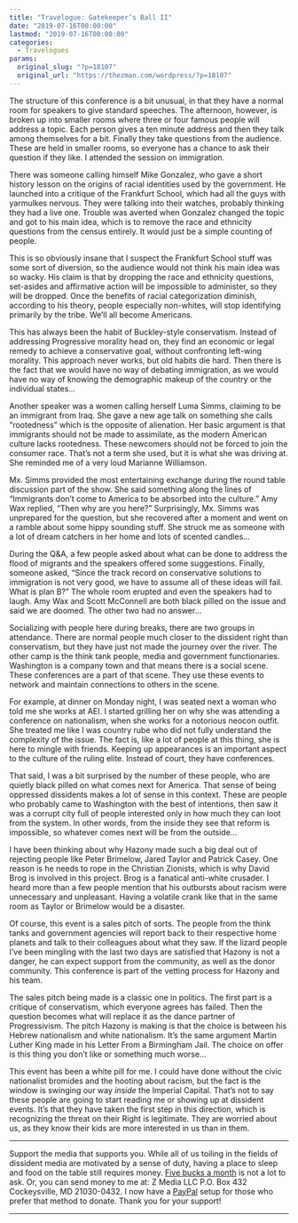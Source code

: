 ```yaml
---
title: "Travelogue: Gatekeeper’s Ball II"
date: "2019-07-16T00:00:00"
lastmod: "2019-07-16T00:00:00"
categories:
  - Travelogues
params:
  original_slug: "?p=18107"
  original_url: "https://thezman.com/wordpress/?p=18107"
---
```


The structure of this conference is a bit unusual, in that they have a
normal room for speakers to give standard speeches. The afternoon,
however, is broken up into smaller rooms where three or four famous
people will address a topic. Each person gives a ten minute address and
then they talk among themselves for a bit. Finally they take questions
from the audience. These are held in smaller rooms, so everyone has a
chance to ask their question if they like. I attended the session on
immigration.

There was someone calling himself Mike Gonzalez, who gave a short
history lesson on the origins of racial identities used by the
government. He launched into a critique of the Frankfurt School, which
had all the guys with yarmulkes nervous. They were talking into their
watches, probably thinking they had a live one. Trouble was averted when
Gonzalez changed the topic and got to his main idea, which is to remove
the race and ethnicity questions from the census entirely. It would just
be a simple counting of people.

This is so obviously insane that I suspect the Frankfurt School stuff
was some sort of diversion, so the audience would not think his main
idea was so wacky. His claim is that by dropping the race and ethnicity
questions, set-asides and affirmative action will be impossible to
administer, so they will be dropped. Once the benefits of racial
categorization diminish, according to his theory, people especially
non-whites, will stop identifying primarily by the tribe. We’ll all
become Americans.

This has always been the habit of Buckley-style conservatism. Instead of
addressing Progressive morality head on, they find an economic or legal
remedy to achieve a conservative goal, without confronting left-wing
morality. This approach never works, but old habits die hard. Then there
is the fact that we would have no way of debating immigration, as we
would have no way of knowing the demographic makeup of the country or
the individual states…

Another speaker was a women calling herself Luma Simms, claiming to be
an immigrant from Iraq. She gave a new age talk on something she calls
“rootedness” which is the opposite of alienation. Her basic argument is
that immigrants should not be made to assimilate, as the modern American
culture lacks rootedness. These newcomers should not be forced to join
the consumer race. That’s not a term she used, but it is what she was
driving at. She reminded me of a very loud Marianne Williamson.

Mx. Simms provided the most entertaining exchange during the round table
discussion part of the show. She said something along the lines of
“Immigrants don’t come to America to be absorbed into the culture.” Amy
Wax replied, “Then why are you here?” Surprisingly, Mx. Simms was
unprepared for the question, but she recovered after a moment and went
on a ramble about some hippy sounding stuff. She struck me as someone
with a lot of dream catchers in her home and lots of scented candles…

During the Q&A, a few people asked about what can be done to address the
flood of migrants and the speakers offered some suggestions. Finally,
someone asked, “Since the track record on conservative solutions to
immigration is not very good, we have to assume all of these ideas will
fail. What is plan B?” The whole room erupted and even the speakers had
to laugh. Amy Wax and Scott McConnell are both black pilled on the issue
and said we are doomed. The other two had no answer…

Socializing with people here during breaks, there are two groups in
attendance. There are normal people much closer to the dissident right
than conservatism, but they have just not made the journey over the
river. The other camp is the think tank people, media and government
functionaries. Washington is a company town and that means there is a
social scene. These conferences are a part of that scene. They use these
events to network and maintain connections to others in the scene.

For example, at dinner on Monday night, I was seated next a woman who
told me she works at AEI. I started grilling her on why she was
attending a conference on nationalism, when she works for a notorious
neocon outfit. She treated me like I was country rube who did not fully
understand the complexity of the issue. The fact is, like a lot of
people at this thing, she is here to mingle with friends. Keeping up
appearances is an important aspect to the culture of the ruling elite.
Instead of court, they have conferences.

That said, I was a bit surprised by the number of these people, who are
quietly black pilled on what comes next for America. That sense of being
oppressed dissidents makes a lot of sense in this context. These are
people who probably came to Washington with the best of intentions, then
saw it was a corrupt city full of people interested only in how much
they can loot from the system. In other words, from the inside they see
that reform is impossible, so whatever comes next will be from the
outside…

I have been thinking about why Hazony made such a big deal out of
rejecting people like Peter Brimelow, Jared Taylor and Patrick Casey.
One reason is he needs to rope in the Christian Zionists, which is why
David Brog is involved in this project. Brog is a fanatical anti-white
crusader. I heard more than a few people mention that his outbursts
about racism were unnecessary and unpleasant. Having a volatile crank
like that in the same room as Taylor or Brimelow would be a disaster.

Of course, this event is a sales pitch of sorts. The people from the
think tanks and government agencies will report back to their respective
home planets and talk to their colleagues about what they saw. If the
lizard people I’ve been mingling with the last two days are satisfied
that Hazony is not a danger, he can expect support from the community,
as well as the donor community. This conference is part of the vetting
process for Hazony and his team.

The sales pitch being made is a classic one in politics. The first part
is a critique of conservatism, which everyone agrees has failed. Then
the question becomes what will replace it as the dance partner of
Progressivism. The pitch Hazony is making is that the choice is between
his Hebrew nationalism and white nationalism. It’s the same argument
Martin Luther King made in his Letter From a Birmingham Jail. The choice
on offer is this thing you don’t like or something much worse…

This event has been a white pill for me. I could have done without the
civic nationalist bromides and the hooting about racism, but the fact is
the window is swinging our way *inside* the Imperial Capital. That’s not
to say these people are going to start reading me or showing up at
dissident events. It’s that they have taken the first step in this
direction, which is recognizing the threat on their Right is legitimate.
They are worried about us, as they know their kids are more interested
in us than in them.

------------------------------------------------------------------------

Support the media that supports you. While all of us toiling in the
fields of dissident media are motivated by a sense of duty, having a
place to sleep and food on the table still requires money.
<a href="https://www.subscribestar.com/the-z-blog"
rel="noopener noreferrer" target="_blank">Five bucks a month</a> is not
a lot to ask. Or, you can send money to me at: Z Media LLC P.O. Box 432
Cockeysville, MD 21030-0432. I now have a <a
href="https://www.paypal.com/cgi-bin/webscr?cmd=_s-xclick&amp;hosted_button_id=UDAS2Q8JYA6CN&amp;source=url"
rel="noopener noreferrer" target="_blank">PayPal</a> setup for those who
prefer that method to donate. Thank you for your support!

------------------------------------------------------------------------
